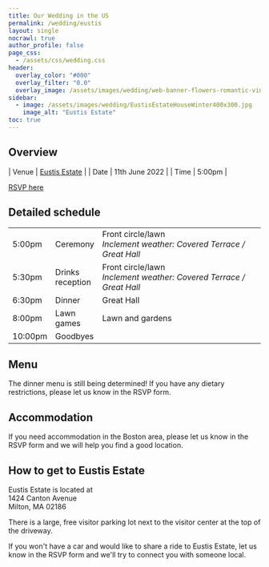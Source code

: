 ```yaml
---
title: Our Wedding in the US
permalink: /wedding/eustis
layout: single
nocrawl: true
author_profile: false
page_css:
  - /assets/css/wedding.css
header:
  overlay_color: "#000"
  overlay_filter: "0.0"
  overlay_image: /assets/images/wedding/web-banner-flowers-romantic-vintage.jpg
sidebar:
  - image: /assets/images/wedding/EustisEstateHouseWinter400x300.jpg
    image_alt: "Eustis Estate"
toc: true
---
```


## Overview

| Venue | [Eustis Estate](https://www.historicnewengland.org/property/eustis-estate-museum-study-center/) |
| Date  | 11th June 2022                                      |
| Time  | 5:00pm                                              |

<a href="#" class="btn btn--primary btn--large">RSVP here</a>

## Detailed schedule

<table>
  <colgroup>
     <col>
     <col>
     <col style="width: 375px">
  </colgroup>
  <tbody>
    <tr>
      <td>5:00pm</td>
      <td>Ceremony</td>
      <td>Front circle/lawn<br><em>Inclement weather: Covered Terrace / Great Hall</em></td>
    </tr>
    <tr>
      <td>5:30pm</td>
      <td>Drinks reception</td>
      <td>Front circle/lawn<br><em>Inclement weather: Covered Terrace / Great Hall</em></td>
    </tr>
    <tr>
      <td>6:30pm</td>
      <td>Dinner</td>
      <td>Great Hall</td>
    </tr>
    <tr>
      <td>8:00pm</td>
      <td>Lawn games</td>
      <td>Lawn and gardens</td>
    </tr>
    <tr>
      <td>10:00pm</td>
      <td>Goodbyes</td>
      <td>&nbsp;</td>
    </tr>
  </tbody>
</table>

## Menu

The dinner menu is still being determined!
If you have any dietary restrictions, please let us know in the RSVP form.

## Accommodation

If you need accommodation in the Boston area, please let us know in the RSVP form and we will help you find a good location.

## How to get to Eustis Estate

Eustis Estate is located at  
1424 Canton Avenue  
Milton, MA 02186

There is a large, free visitor parking lot next to the visitor center at the top of the driveway.

If you won't have a car and would like to share a ride to Eustis Estate, let us know in the RSVP form and we'll try to connect you with someone local.
